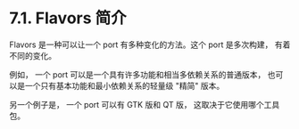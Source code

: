 # 7.1. Flavors 简介

Flavors 是一种可以让一个 port 有多种变化的方法。这个 port 是多次构建， 有着不同的变化。

例如， 一个 port 可以是一个具有许多功能和相当多依赖关系的普通版本， 也可以是一个只有基本功能和最小依赖关系的轻量级 "精简" 版本。

另一个例子是， 一个 port 可以有 GTK 版和 QT 版， 这取决于它使用哪个工具包。
